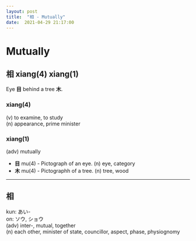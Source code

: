 ```yaml
---
layout: post
title:  "相 - Mutually"
date:  2021-04-29 21:17:00
---
```


# Mutually

## 相 xiang(4) xiang(1)

Eye **目** behind a tree **木**.  

### xiang(4)
(v) to examine, to study  
(n) appearance, prime minister  
### xiang(1)
(adv) mutually

- **目** mu(4) - Pictograph of an eye.
(n) eye, category
- **木** mu(4) - Pictographh of a tree.
(n) tree, wood

------

## 相

kun: あい-  
on: ソウ, ショウ  
(adv) inter-, mutual, together  
(n) each other, minister of state, councillor, aspect, phase, physiognomy
